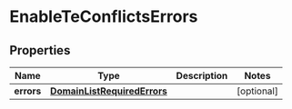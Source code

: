 

# EnableTeConflictsErrors


## Properties

| Name | Type | Description | Notes |
|------------ | ------------- | ------------- | -------------|
|**errors** | [**DomainListRequiredErrors**](DomainListRequiredErrors.md) |  |  [optional] |



